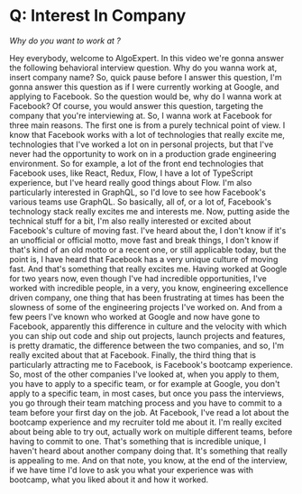 # Q: Interest In Company


*Why do you want to work at <company-name>?*


Hey everybody, welcome to AlgoExpert.
In this video we're gonna answer the following behavioral interview question.
Why do you wanna work at, insert company name?
So, quick pause before I answer this question, I'm gonna answer this question as if I were currently working at Google, and applying to Facebook.
So the question would be, why do I wanna work at Facebook?
Of course, you would answer this question, targeting the company that you're interviewing at.
So, I wanna work at Facebook for three main reasons.
The first one is from a purely technical point of view.
I know that Facebook works with a lot of technologies that really excite me, technologies that I've worked a lot on in personal projects, but that I've never had the opportunity to work on in a production grade engineering environment.
So for example, a lot of the front end technologies that Facebook uses, like React, Redux, Flow, I have a lot of TypeScript experience, but I've heard really good things about Flow.
I'm also particularly interested in GraphQL, so I'd love to see how Facebook's various teams use GraphQL.
So basically, all of, or a lot of, Facebook's technology stack really excites me and interests me.
Now, putting aside the technical stuff for a bit, I'm also really interested or excited about Facebook's culture of moving fast.
I've heard about the, I don't know if it's an unofficial or official motto, move fast and break things, I don't know if that's kind of an old motto or a recent one, or still applicable today, but the point is, I have heard that Facebook has a very unique culture of moving fast.
And that's something that really excites me.
Having worked at Google for two years now, even though I've had incredible opportunities,
I've worked with incredible people, in a very, you know, engineering excellence driven company, one thing that has been frustrating at times has been the slowness of some of the engineering projects I've worked on.
And from a few peers I've known who worked at Google and now have gone to Facebook, apparently this difference in culture and the velocity with which you can ship out code and ship out projects, launch projects and features, is pretty dramatic, the difference between the two companies, and so, I'm really excited about that at Facebook.
Finally, the third thing that is particularly attracting me to Facebook, is Facebook's bootcamp experience.
So, most of the other companies I've looked at, when you apply to them, you have to apply to a specific team, or for example at Google, you don't apply to a specific team, in most cases, but once you pass the interviews, you go through their team matching process and you have to commit to a team before your first day on the job.
At Facebook, I've read a lot about the bootcamp experience and my recruiter told me about it.
I'm really excited about being able to try out, actually work on multiple different teams, before having to commit to one.
That's something that is incredible unique, I haven't heard about another company doing that.
It's something that really is appealing to me.
And on that note, you know, at the end of the interview, if we have time I'd love to ask you what your experience was with bootcamp, what you liked about it and how it worked.